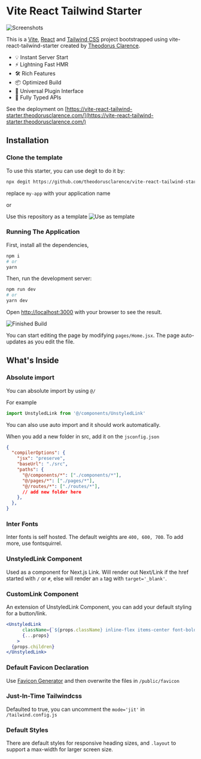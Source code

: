 # Vite React Tailwind Starter
![Screenshots](https://i.imgur.com/vlZMdj3.png)


This is a [Vite](https://vitejs.dev/), [React](https://reactjs.org/) and [Tailwind CSS](https://tailwindcss.com/) project bootstrapped using vite-react-tailwind-starter created by [Theodorus Clarence](https://github.com/theodorusclarence/vite-react-tailwind-starter).
- 💡 Instant Server Start
- ⚡️ Lightning Fast HMR
- 🛠️ Rich Features
- 📦 Optimized Build
- 🔩 Universal Plugin Interface
- 🔑 Fully Typed APIs

See the deployment on [https://vite-react-tailwind-starter.theodorusclarence.com/](https://vite-react-tailwind-starter.theodorusclarence.com/)


## Installation

### Clone the template
To use this starter, you can use degit to do it by:
```bash
npx degit https://github.com/theodorusclarence/vite-react-tailwind-starter my-app
```
replace `my-app` with your application name


or

Use this repository as a template
![Use as template](https://i.imgur.com/I6aThUJ.png)
<!-- 
[![Deploy with Vercel](https://vercel.com/button)](https://vercel.com/new/git/external?repository-url=https%3A%2F%2Fgithub.com%2Ftheodorusclarence%2Fnextjs-tailwind-starter) -->


### Running The Application
First, install all the dependencies,
```bash
npm i
# or
yarn
```

Then, run the development server:

```bash
npm run dev
# or
yarn dev
```

Open [http://localhost:3000](http://localhost:3000) with your browser to see the result.

![Finished Build](https://i.imgur.com/c9P343j.png)

You can start editing the page by modifying `pages/Home.jsx`. The page auto-updates as you edit the file.

## What's Inside

### Absolute import

You can absolute import by using `@/`

For example
```jsx
import UnstyledLink from '@/components/UnstyledLink'
```
You can also use auto import and it should work automatically.

When you add a new folder in src, add it on the `jsconfig.json`
```json
{
  "compilerOptions": {
    "jsx": "preserve",
    "baseUrl": "./src",
    "paths": {
      "@/components/*": ["./components/*"],
      "@/pages/*": ["./pages/*"],
      "@/routes/*": ["./routes/*"],
      // add new folder here
    },
  },
}
```

### Inter Fonts

Inter fonts is self hosted. The default weights are `400, 600, 700`. To add more, use fontsquirrel.

### UnstyledLink Component
Used as a component for Next.js Link. Will render out Next/Link if the href started with `/` or `#`, else will render an `a` tag with `target='_blank'`.

### CustomLink Component
An extension of UnstyledLink Component, you can add your default styling for a button/link.
```jsx
<UnstyledLink
      className={`${props.className} inline-flex items-center font-bold hover:text-primary-400`}
      {...props}
    >
  {props.children}
</UnstyledLink>
```

### Default Favicon Declaration
Use [Favicon Generator](https://www.favicon-generator.org/) and then overwrite the files in `/public/favicon`

### Just-In-Time Tailwindcss
Defaulted to true, you can uncomment the `mode='jit'` in `/tailwind.config.js`

### Default Styles
There are default styles for responsive heading sizes, and `.layout` to support a max-width for larger screen size.
